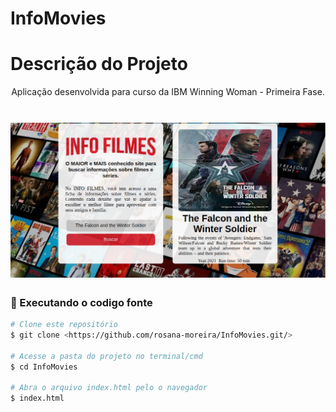 # InfoMovies

# Descrição do Projeto
<p align="center">
Aplicação desenvolvida para curso da IBM Winning Woman - Primeira Fase.
</p>

<h1 align="center">
  <img alt="logo" title="#logo" src="./assets/git.png" />
</h1>

### 🎲 Executando o codigo fonte

```bash
# Clone este repositório
$ git clone <https://github.com/rosana-moreira/InfoMovies.git/>

# Acesse a pasta do projeto no terminal/cmd
$ cd InfoMovies

# Abra o arquivo index.html pelo o navegador
$ index.html

```